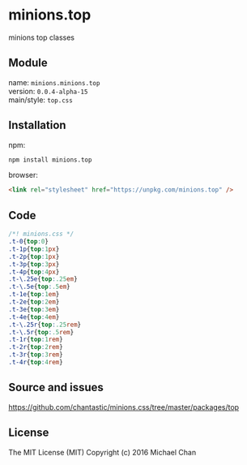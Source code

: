 # minions.top
minions top classes

## Module
name: `minions.minions.top`  
version: `0.0.4-alpha-15`  
main/style: `top.css`  

## Installation
npm:
```bash
npm install minions.top
```

browser:
```html
<link rel="stylesheet" href="https://unpkg.com/minions.top" />
```

## Code
```css
/*! minions.css */
.t-0{top:0}
.t-1p{top:1px}
.t-2p{top:1px}
.t-3p{top:3px}
.t-4p{top:4px}
.t-\.25e{top:.25em}
.t-\.5e{top:.5em}
.t-1e{top:1em}
.t-2e{top:2em}
.t-3e{top:3em}
.t-4e{top:4em}
.t-\.25r{top:.25rem}
.t-\.5r{top:.5rem}
.t-1r{top:1rem}
.t-2r{top:2rem}
.t-3r{top:3rem}
.t-4r{top:4rem}

```

## Source and issues

https://github.com/chantastic/minions.css/tree/master/packages/top

## License

The MIT License (MIT)
Copyright (c) 2016 Michael Chan